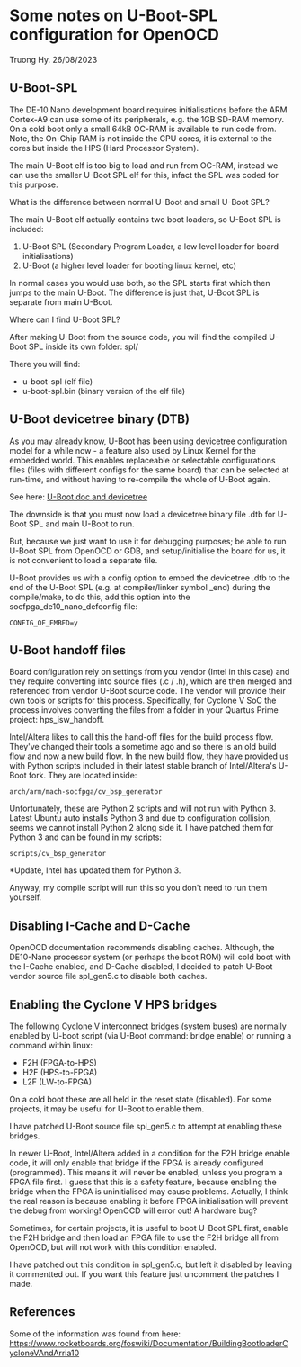 # Some notes on U-Boot-SPL configuration for OpenOCD

Truong Hy.  26/08/2023

## U-Boot-SPL

The DE-10 Nano development board requires initialisations before the ARM Cortex-A9 can use some of its peripherals, e.g. the 1GB SD-RAM memory.  On a cold boot only a small 64kB OC-RAM is available to run code from.  Note, the On-Chip RAM is not inside the CPU cores, it is external to the cores but inside the HPS (Hard Processor System).

The main U-Boot elf is too big to load and run from OC-RAM, instead we can use the smaller U-Boot SPL elf for this, infact the SPL was coded for this purpose.

What is the difference between normal U-Boot and small U-Boot SPL?

The main U-Boot elf actually contains two boot loaders, so U-Boot SPL is included:
1. U-Boot SPL (Secondary Program Loader, a low level loader for board initialisations)
2. U-Boot (a higher level loader for booting linux kernel, etc)

In normal cases you would use both, so the SPL starts first which then jumps to the main U-Boot.  The difference is just that, U-Boot SPL is separate from main U-Boot.

Where can I find U-Boot SPL?

After making U-Boot from the source code, you will find the compiled U-Boot SPL inside its own folder:
spl/

There you will find:
- u-boot-spl (elf file)
- u-boot-spl.bin (binary version of the elf file)

## U-Boot devicetree binary (DTB)

As you may already know, U-Boot has been using devicetree configuration model for a while now - a feature also used by Linux Kernel for the embedded world. This enables replaceable or selectable configurations files (files with different configs for the same board) that can be selected at run-time, and without having to re-compile the whole of U-Boot again.

See here:
[U-Boot doc and devicetree](https://u-boot.readthedocs.io/en/latest/develop/devicetree/control.html)

The downside is that you must now load a devicetree binary file .dtb for U-Boot SPL and main U-Boot to run.

But, because we just want to use it for debugging purposes; be able to run U-Boot SPL from OpenOCD or GDB, and setup/initialise the board for us, it is not convenient to load a separate file.

U-Boot provides us with a config option to embed the devicetree .dtb to the end of the U-Boot SPL (e.g. at compiler/linker symbol _end) during the compile/make, to do this, add this option into the socfpga_de10_nano_defconfig file:
```
CONFIG_OF_EMBED=y
```

U-Boot handoff files
--------------------

Board configuration rely on settings from you vendor (Intel in this case) and they require converting into source files (.c / .h), which are then merged and referenced from vendor U-Boot source code.  The vendor will provide their own tools or scripts for this process.  Specifically, for Cyclone V SoC the process involves converting the files from a folder in your Quartus Prime project: hps_isw_handoff.

Intel/Altera likes to call this the hand-off files for the build process flow.  They've changed their tools a sometime ago and so there is an old build flow and now a new build flow.  In the new build flow, they have provided us with Python scripts included in their latest stable branch of Intel/Altera's U-Boot fork.  They are located inside:
```
arch/arm/mach-socfpga/cv_bsp_generator
```

Unfortunately, these are Python 2 scripts and will not run with Python 3.  Latest Ubuntu auto installs Python 3 and due to configuration collision, seems we cannot install Python 2 along side it.  I have patched them for Python 3 and can be found in my scripts:
```
scripts/cv_bsp_generator
```
*Update, Intel has updated them for Python 3.

Anyway, my compile script will run this so you don't need to run them yourself.

## Disabling I-Cache and D-Cache

OpenOCD documentation recommends disabling caches.  Although, the DE10-Nano processor system (or perhaps the boot ROM) will cold boot with the I-Cache enabled, and D-Cache disabled, I decided to patch U-Boot vendor source file spl_gen5.c to disable both caches.

## Enabling the Cyclone V HPS bridges

The following Cyclone V interconnect bridges (system buses) are normally enabled by U-boot script (via U-Boot command: bridge enable) or running a command within linux:
- F2H (FPGA-to-HPS)
- H2F (HPS-to-FPGA)
- L2F (LW-to-FPGA)

On a cold boot these are all held in the reset state (disabled).  For some projects, it may be useful for U-Boot to enable them.

I have patched U-Boot source file spl_gen5.c to attempt at enabling these bridges.

In newer U-Boot, Intel/Altera added in a condition for the F2H bridge enable code, it will only enable that bridge if the FPGA is already configured (programmed).  This means it will never be enabled, unless you program a FPGA file first.  I guess that this is a safety feature, because enabling the bridge when the FPGA is uninitialised may cause problems.  Actually, I think the real reason is because enabling it before FPGA initialisation will prevent the debug from working!  OpenOCD will error out!  A hardware bug?

Sometimes, for certain projects, it is useful to boot U-Boot SPL first, enable the F2H bridge and then load an FPGA file to use the F2H bridge all from OpenOCD, but will not work with this condition enabled.

I have patched out this condition in spl_gen5.c, but left it disabled by leaving it commentted out.  If you want this feature just uncomment the patches I made.

## References

Some of the information was found from here:
https://www.rocketboards.org/foswiki/Documentation/BuildingBootloaderCycloneVAndArria10
